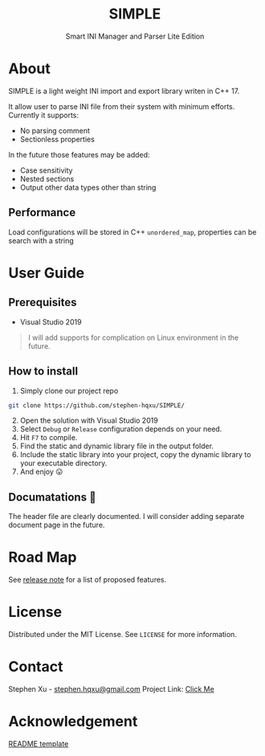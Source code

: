 <h1 align="center"> SIMPLE </h1>
<p align="center"> Smart INI Manager and Parser Lite Edition </p>

# About
SIMPLE is a light weight INI import and export library writen in C++ 17.

It allow user to parse INI file from their system with minimum efforts.
Currently it supports:
- No parsing comment
- Sectionless properties

In the future those features may be added:
- Case sensitivity
- Nested sections
- Output other data types other than string

## Performance
Load configurations will be stored in C++ `unordered_map`, properties can be search with a string

# User Guide

## Prerequisites

- Visual Studio 2019

> I will add supports for complication on Linux environment in the future.

## How to install
1. Simply clone our project repo
```sh
git clone https://github.com/stephen-hqxu/SIMPLE/
```
2. Open the solution with Visual Studio 2019
3. Select `Debug` or `Release` configuration depends on your need.
4. Hit `F7` to compile.
5. Find the static and dynamic library file in the output folder.
6. Include the static library into your project, copy the dynamic library to your executable directory.
7. And enjoy :stuck_out_tongue:

## Documatations :open_book:
The header file are clearly documented. I will consider adding separate document page in the future.

# Road Map
See [release note](https://github.com/stephen-hqxu/SIMPLE/releases) for a list of proposed features.

# License
Distributed under the MIT License. See `LICENSE` for more information.

# Contact
Stephen Xu - stephen.hqxu@gmail.com
Project Link: [Click Me](https://github.com/stephen-hqxu/SIMPLE)

# Acknowledgement
[README template](https://github.com/othneildrew/Best-README-Template)